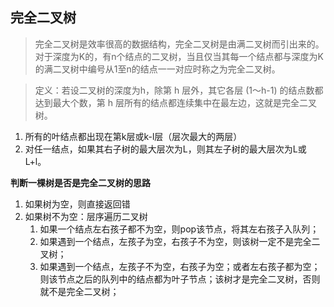 ## 完全二叉树

> 完全二叉树是效率很高的数据结构，完全二叉树是由满二叉树而引出来的。对于深度为K的，有n个结点的二叉树，当且仅当其每一个结点都与深度为K的满二叉树中编号从1至n的结点一一对应时称之为完全二叉树。

> 定义：若设二叉树的深度为h，除第 h 层外，其它各层 (1～h-1) 的结点数都达到最大个数，第 h 层所有的结点都连续集中在最左边，这就是完全二叉树。

1. 所有的叶结点都出现在第k层或k-l层（层次最大的两层）
2. 对任一结点，如果其右子树的最大层次为L，则其左子树的最大层次为L或L+l。

**判断一棵树是否是完全二叉树的思路**

1. 如果树为空，则直接返回错
2. 如果树不为空：层序遍历二叉树
   1.  如果一个结点左右孩子都不为空，则pop该节点，将其左右孩子入队列；
   2.  如果遇到一个结点，左孩子为空，右孩子不为空，则该树一定不是完全二叉树；
   3. 如果遇到一个结点，左孩子不为空，右孩子为空；或者左右孩子都为空；则该节点之后的队列中的结点都为叶子节点；该树才是完全二叉树，否则就不是完全二叉树；

